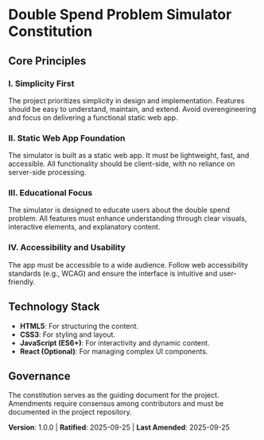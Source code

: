 # Double Spend Problem Simulator Constitution

## Core Principles

### I. Simplicity First
The project prioritizes simplicity in design and implementation. Features should be easy to understand, maintain, and extend. Avoid overengineering and focus on delivering a functional static web app.

### II. Static Web App Foundation
The simulator is built as a static web app. It must be lightweight, fast, and accessible. All functionality should be client-side, with no reliance on server-side processing.

### III. Educational Focus
The simulator is designed to educate users about the double spend problem. All features must enhance understanding through clear visuals, interactive elements, and explanatory content.

### IV. Accessibility and Usability
The app must be accessible to a wide audience. Follow web accessibility standards (e.g., WCAG) and ensure the interface is intuitive and user-friendly.

## Technology Stack

- **HTML5**: For structuring the content.
- **CSS3**: For styling and layout.
- **JavaScript (ES6+)**: For interactivity and dynamic content.
- **React (Optional)**: For managing complex UI components.

## Governance

The constitution serves as the guiding document for the project. Amendments require consensus among contributors and must be documented in the project repository.

**Version**: 1.0.0 | **Ratified**: 2025-09-25 | **Last Amended**: 2025-09-25
